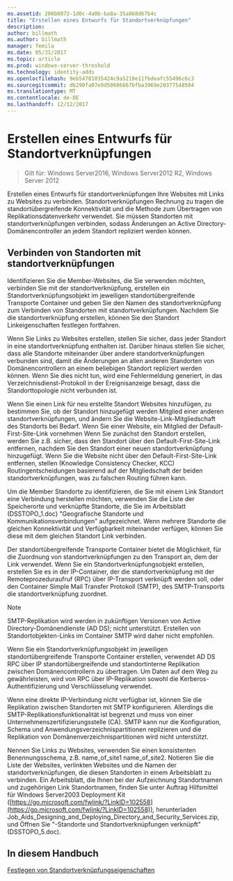 ```yaml
---
ms.assetid: 206b8072-1d0c-4a0b-ba8a-35a868d67b4c
title: "Erstellen eines Entwurfs für Standortverknüpfungen"
description: 
author: billmath
ms.author: billmath
manager: femila
ms.date: 05/31/2017
ms.topic: article
ms.prod: windows-server-threshold
ms.technology: identity-adds
ms.openlocfilehash: 9eb54781035424c9a5210e11fbdeafc55496c6c3
ms.sourcegitcommit: db290fa07e9d50686667bfba3969e20377548504
ms.translationtype: MT
ms.contentlocale: de-DE
ms.lasthandoff: 12/12/2017
---
```

# <a name="creating-a-site-link-design"></a>Erstellen eines Entwurfs für Standortverknüpfungen

>Gilt für: Windows Server2016, Windows Server2012 R2, Windows Server 2012

Erstellen eines Entwurfs für standortverknüpfungen Ihre Websites mit Links zu Websites zu verbinden. Standortverknüpfungen Rechnung zu tragen die standortübergreifende Konnektivität und die Methode zum Übertragen von Replikationsdatenverkehr verwendet. Sie müssen Standorten mit standortverknüpfungen verbinden, sodass Änderungen an Active Directory-Domänencontroller an jedem Standort repliziert werden können.  
  
## <a name="connecting-sites-with-site-links"></a>Verbinden von Standorten mit standortverknüpfungen  
Identifizieren Sie die Member-Websites, die Sie verwenden möchten, verbinden Sie mit der standortverknüpfung, erstellen ein Standortverknüpfungsobjekt im jeweiligen standortübergreifende Transporte Container und geben Sie den Namen des standortverknüpfung zum Verbinden von Standorten mit standortverknüpfungen. Nachdem Sie die standortverknüpfung erstellen, können Sie den Standort Linkeigenschaften festlegen fortfahren.  
  
Wenn Sie Links zu Websites erstellen, stellen Sie sicher, dass jeder Standort in eine standortverknüpfung enthalten ist. Darüber hinaus stellen Sie sicher, dass alle Standorte miteinander über andere standortverknüpfungen verbunden sind, damit die Änderungen an allen anderen Standorten von Domänencontrollern an einem beliebigen Standort repliziert werden können. Wenn Sie dies nicht tun, wird eine Fehlermeldung generiert, in das Verzeichnisdienst-Protokoll in der Ereignisanzeige besagt, dass die Standorttopologie nicht verbunden ist.  
  
Wenn Sie einen Link für neu erstellte Standort Websites hinzufügen, zu bestimmen Sie, ob der Standort hinzugefügt werden Mitglied einer anderen standortverknüpfungen, und ändern Sie die Website-Link-Mitgliedschaft des Standorts bei Bedarf. Wenn Sie einer Website, ein Mitglied der Default-First-Site-Link vornehmen Wenn Sie zunächst den Standort erstellen, werden Sie z.B. sicher, dass den Standort über den Default-First-Site-Link entfernen, nachdem Sie den Standort einer neuen standortverknüpfung hinzugefügt. Wenn Sie die Website nicht über den Default-First-Site-Link entfernen, stellen (Knowledge Consistency Checker, KCC) Routingentscheidungen basierend auf der Mitgliedschaft der beiden standortverknüpfungen, was zu falschen Routing führen kann.  
  
Um die Member Standorte zu identifizieren, die Sie mit einem Link Standort eine Verbindung herstellen möchten, verwenden Sie die Liste der Speicherorte und verknüpfte Standorte, die Sie im Arbeitsblatt (DSSTOPO_1.doc) "Geografische Standorte und Kommunikationsverbindungen" aufgezeichnet. Wenn mehrere Standorte die gleichen Konnektivität und Verfügbarkeit miteinander verfügen, können Sie diese mit dem gleichen Standort Link verbinden.  
  
Der standortübergreifende Transporte Container bietet die Möglichkeit, für die Zuordnung von standortverknüpfungen zu den Transport an, dem der Link verwendet. Wenn Sie ein Standortverknüpfungsobjekt erstellen, erstellen Sie es in der IP-Container, der die standortverknüpfung mit der Remoteprozeduraufruf (RPC) über IP-Transport verknüpft werden soll, oder den Container Simple Mail Transfer Protokoll (SMTP), des SMTP-Transports die standortverknüpfung zuordnet.  
  
> [!NOTE]  
> SMTP-Replikation wird werden in zukünftigen Versionen von Active Directory-Domänendienste (AD DS); nicht unterstützt. Erstellen von Standortobjekten-Links im Container SMTP wird daher nicht empfohlen.  
  
Wenn Sie ein Standortverknüpfungsobjekt im jeweiligen standortübergreifende Transporte Container erstellen, verwendet AD DS RPC über IP standortübergreifende und standortinterne Replikation zwischen Domänencontrollern zu übertragen. Um Daten auf dem Weg zu gewährleisten, wird von RPC über IP-Replikation sowohl die Kerberos-Authentifizierung und Verschlüsselung verwendet.  
  
Wenn eine direkte IP-Verbindung nicht verfügbar ist, können Sie die Replikation zwischen Standorten mit SMTP konfigurieren. Allerdings die SMTP-Replikationsfunktionalität ist begrenzt und muss von einer Unternehmenszertifizierungsstelle (CA). SMTP kann nur die Konfiguration, Schema und Anwendungsverzeichnispartitionen replizieren und die Replikation von Domänenverzeichnispartitionen wird nicht unterstützt.  
  
Nennen Sie Links zu Websites, verwenden Sie einen konsistenten Benennungsschema, z.B. name_of_site1 name_of_site2. Notieren Sie die Liste der Websites, verlinkten Websites und die Namen der standortverknüpfungen, die diesen Standorten in einem Arbeitsblatt zu verbinden. Ein Arbeitsblatt, die Ihnen bei der Aufzeichnung Standortnamen und zugehörigen Link Standortnamen, finden Sie unter Auftrag Hilfsmittel für Windows Server2003 Deployment Kit ([https://go.microsoft.com/fwlink/?LinkID=102558](https://go.microsoft.com/fwlink/?LinkID=102558)), herunterladen Job_Aids_Designing_and_Deploying_Directory_and_Security_Services.zip, und Öffnen Sie "-Standorte und Standortverknüpfungen verknüpft" (DSSTOPO_5.doc).  
  
## <a name="in-this-guide"></a>In diesem Handbuch  
[Festlegen von Standortverknüpfungseigenschaften](Setting-Site-Link-Properties.md)  
  


